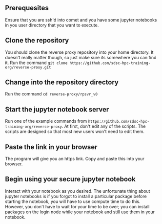 

## Prerequesites
Ensure that you are ssh'd into comet and you have some jupyter notebooks in you user directory that you want to execute.

## Clone the repository
You should clone the reverse proxy repository into your home directory. It doesn't really matter though, so just make sure its somewhere you can find it.
Run the command `git clone https://github.com/sdsc-hpc-training-org/reverse-proxy.git`

## Change into the repository directory
Run the command `cd reverse-proxy/rpsvr_v0`

## Start the jupyter notebook server
Run one of the example commands from `https://github.com/sdsc-hpc-training-org/reverse-proxy`. 
At first, don't edit any of the scripts. The scripts are designed so that most new users won't need to edit them.

## Paste the link in your browser
The program will give you an https link. Copy and paste this into your browser.

## Begin using your secure jupyter notebook
Interact with your notebook as you desired. The unfortunate thing about jupyter notebooks is if you forgot to install a particular package before starting the notebook, you will have to use compute time to do this. However, you don't have to wait for your time to be over; you can install packages on the login node while your notebook and still use them in your notebook.
